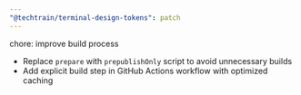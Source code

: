 ```yaml
---
"@techtrain/terminal-design-tokens": patch
---
```


chore: improve build process
- Replace `prepare` with `prepublishOnly` script to avoid unnecessary builds
- Add explicit build step in GitHub Actions workflow with optimized caching